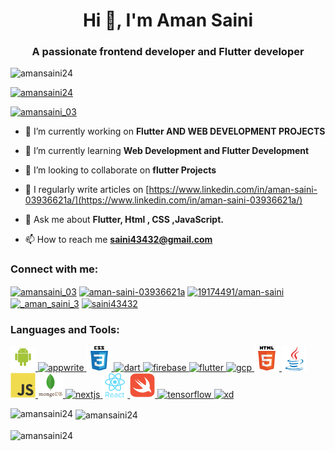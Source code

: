 <h1 align="center">Hi 👋, I'm Aman Saini</h1>
<h3 align="center">A passionate frontend developer and Flutter developer</h3>

<p align="left"> <img src="https://komarev.com/ghpvc/?username=amansaini24&label=Profile%20views&color=0e75b6&style=flat" alt="amansaini24" /> </p>

<p align="left"> <a href="https://github.com/ryo-ma/github-profile-trophy"><img src="https://github-profile-trophy.vercel.app/?username=amansaini24" alt="amansaini24" /></a> </p>

<p align="left"> <a href="https://twitter.com/amansaini_03" target="blank"><img src="https://img.shields.io/twitter/follow/amansaini_03?logo=twitter&style=for-the-badge" alt="amansaini_03" /></a> </p>

- 🔭 I’m currently working on **Flutter AND WEB DEVELOPMENT PROJECTS**

- 🌱 I’m currently learning **Web Development and Flutter Development**

- 👯 I’m looking to collaborate on **flutter Projects**

- 📝 I regularly write articles on [https://www.linkedin.com/in/aman-saini-03936621a/](https://www.linkedin.com/in/aman-saini-03936621a/)

- 💬 Ask me about **Flutter, Html , CSS ,JavaScript.**

- 📫 How to reach me **saini43432@gmail.com**

<h3 align="left">Connect with me:</h3>
<p align="left">
<a href="https://twitter.com/amansaini_03" target="blank"><img align="center" src="https://raw.githubusercontent.com/rahuldkjain/github-profile-readme-generator/master/src/images/icons/Social/twitter.svg" alt="amansaini_03" height="30" width="40" /></a>
<a href="https://linkedin.com/in/aman-saini-03936621a" target="blank"><img align="center" src="https://raw.githubusercontent.com/rahuldkjain/github-profile-readme-generator/master/src/images/icons/Social/linked-in-alt.svg" alt="aman-saini-03936621a" height="30" width="40" /></a>
<a href="https://stackoverflow.com/users/19174491/aman-saini" target="blank"><img align="center" src="https://raw.githubusercontent.com/rahuldkjain/github-profile-readme-generator/master/src/images/icons/Social/stack-overflow.svg" alt="19174491/aman-saini" height="30" width="40" /></a>
<a href="https://instagram.com/_aman_saini_3" target="blank"><img align="center" src="https://raw.githubusercontent.com/rahuldkjain/github-profile-readme-generator/master/src/images/icons/Social/instagram.svg" alt="_aman_saini_3" height="30" width="40" /></a>
<a href="https://www.hackerrank.com/saini43432" target="blank"><img align="center" src="https://raw.githubusercontent.com/rahuldkjain/github-profile-readme-generator/master/src/images/icons/Social/hackerrank.svg" alt="saini43432" height="30" width="40" /></a>
</p>

<h3 align="left">Languages and Tools:</h3>
<p align="left"> <a href="https://developer.android.com" target="_blank" rel="noreferrer"> <img src="https://raw.githubusercontent.com/devicons/devicon/master/icons/android/android-original-wordmark.svg" alt="android" width="40" height="40"/> </a> <a href="https://appwrite.io" target="_blank" rel="noreferrer"> <img src="https://www.vectorlogo.zone/logos/appwriteio/appwriteio-icon.svg" alt="appwrite" width="40" height="40"/> </a> <a href="https://www.w3schools.com/css/" target="_blank" rel="noreferrer"> <img src="https://raw.githubusercontent.com/devicons/devicon/master/icons/css3/css3-original-wordmark.svg" alt="css3" width="40" height="40"/> </a> <a href="https://dart.dev" target="_blank" rel="noreferrer"> <img src="https://www.vectorlogo.zone/logos/dartlang/dartlang-icon.svg" alt="dart" width="40" height="40"/> </a> <a href="https://firebase.google.com/" target="_blank" rel="noreferrer"> <img src="https://www.vectorlogo.zone/logos/firebase/firebase-icon.svg" alt="firebase" width="40" height="40"/> </a> <a href="https://flutter.dev" target="_blank" rel="noreferrer"> <img src="https://www.vectorlogo.zone/logos/flutterio/flutterio-icon.svg" alt="flutter" width="40" height="40"/> </a> <a href="https://cloud.google.com" target="_blank" rel="noreferrer"> <img src="https://www.vectorlogo.zone/logos/google_cloud/google_cloud-icon.svg" alt="gcp" width="40" height="40"/> </a> <a href="https://www.w3.org/html/" target="_blank" rel="noreferrer"> <img src="https://raw.githubusercontent.com/devicons/devicon/master/icons/html5/html5-original-wordmark.svg" alt="html5" width="40" height="40"/> </a> <a href="https://www.java.com" target="_blank" rel="noreferrer"> <img src="https://raw.githubusercontent.com/devicons/devicon/master/icons/java/java-original.svg" alt="java" width="40" height="40"/> </a> <a href="https://developer.mozilla.org/en-US/docs/Web/JavaScript" target="_blank" rel="noreferrer"> <img src="https://raw.githubusercontent.com/devicons/devicon/master/icons/javascript/javascript-original.svg" alt="javascript" width="40" height="40"/> </a> <a href="https://www.mongodb.com/" target="_blank" rel="noreferrer"> <img src="https://raw.githubusercontent.com/devicons/devicon/master/icons/mongodb/mongodb-original-wordmark.svg" alt="mongodb" width="40" height="40"/> </a> <a href="https://nextjs.org/" target="_blank" rel="noreferrer"> <img src="https://cdn.worldvectorlogo.com/logos/nextjs-2.svg" alt="nextjs" width="40" height="40"/> </a> <a href="https://reactjs.org/" target="_blank" rel="noreferrer"> <img src="https://raw.githubusercontent.com/devicons/devicon/master/icons/react/react-original-wordmark.svg" alt="react" width="40" height="40"/> </a> <a href="https://developer.apple.com/swift/" target="_blank" rel="noreferrer"> <img src="https://raw.githubusercontent.com/devicons/devicon/master/icons/swift/swift-original.svg" alt="swift" width="40" height="40"/> </a> <a href="https://www.tensorflow.org" target="_blank" rel="noreferrer"> <img src="https://www.vectorlogo.zone/logos/tensorflow/tensorflow-icon.svg" alt="tensorflow" width="40" height="40"/> </a> <a href="https://www.adobe.com/products/xd.html" target="_blank" rel="noreferrer"> <img src="https://cdn.worldvectorlogo.com/logos/adobe-xd.svg" alt="xd" width="40" height="40"/> </a> </p>

<p><img align="left" src="https://github-readme-stats.vercel.app/api/top-langs?username=amansaini24&show_icons=true&locale=en&layout=compact" alt="amansaini24" /></p>

<p>&nbsp;<img align="center" src="https://github-readme-stats.vercel.app/api?username=amansaini24&show_icons=true&locale=en" alt="amansaini24" /></p>

<p><img align="center" src="https://github-readme-streak-stats.herokuapp.com/?user=amansaini24&" alt="amansaini24" /></p>
